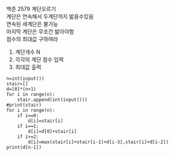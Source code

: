 백준 2579 계단오르기  
계단은 연속해서 두계단까지 밟을수있음  
연속된 세계단은 불가능  
마지막 계단은 무조건 밟아야함  
점수의 최대값 구하여라  
 1. 계단개수 N
 2. 각각의 계단 점수 입력
 3. 최대값 출력

```
n=int(input())
stair=[]
d=[0]*(n+1)
for i in range(n):
    stair.append(int(input()))
#print(stair)
for i in range(n):
    if i==0:
        d[i]=stair[i]
    if i==1:
        d[i]=d[0]+stair[i]
    if i>=2:
        d[i]=max(stair[i]+stair[i-1]+d[i-3],stair[i]+d[i-2])
print(d[n-1])
```
